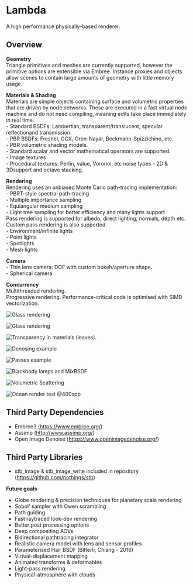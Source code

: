 # Lambda
A high performance physically-based renderer.

## Overview
**Geometry**  
    Triangle primitives and meshes are currently supported, however the primitive options are extensible via Embree.
    Instance proxies and objects allow scenes to contain large amounts of geometry with little memory usage.

**Materials & Shading**  
    Materials are simple objects containing surface and volumetric properties that are driven by node networks. These are executed in a fast virtual node machine and do not need compiling, meaning edits take place immediately in real time.    
    - Standard BSDFs: Lambertian, transparent/translucent, specular reflectionand transmission.    
    - PBR BSDFs: Fresnel, GGX, Oren-Nayar, Beckmann-Spizzichino, etc.    
    - PBR volumetric shading models.    
    - Standard scalar and vector mathematical operators are supported.     
    - Image textures    
    - Procedural textures: Perlin, value, Voronoi, etc noise types - 2D & 3Dsupport and octave stacking.         

**Rendering**  
    Rendering uses an unbiased Monte Carlo path-tracing implementation:  
        - PBRT-style spectral path-tracing  
        - Multiple importance sampling  
        - Equiangular medium sampling  
        - Light tree sampling for better efficiency and many lights support  
    Pass rendering is supported for albedo, direct lighting, normals, depth etc. Custom pass rendering is also supported.    
    - Environment/infinite lights   
    - Point lights  
    - Spotlights    
    - Mesh lights 

**Camera**  
    - Thin lens camera: DOF with custom bokeh/aperture shape.   
    - Spherical camera    

**Concurrency**   
    Multithreaded rendering.    
    Progressive rendering.
    Performance-critical code is optimised with SIMD vectorization.    

![Glass rendering](https://github.com/Zoophish/Lambda/blob/master/repo_resources/glass.jpg)

![Glass rendering](https://github.com/Zoophish/Lambda/blob/master/repo_resources/glass2.jpg)

![Transparency in materials (leaves).](https://github.com/Zoophish/Lambda/blob/master/repo_resources/lucyinnature.png)

![Denosing example](https://github.com/Zoophish/Lambda/blob/master/repo_resources/cornell_outside.jpg)

![Passes example](https://github.com/Zoophish/Lambda/blob/master/repo_resources/passes.jpg)

![Blackbody lamps and MixBSDF](https://github.com/Zoophish/Lambda/blob/master/repo_resources/lucy_blackbody.png)

![Volumetric Scattering](https://github.com/Zoophish/Lambda/blob/master/repo_resources/volumetric_dragon.png)

![Ocean render test @400spp](https://github.com/Zoophish/Lambda/blob/master/repo_resources/ocean_2.png)

## Third Party Dependencies
- Embree3 (https://www.embree.org/)
- Assimp (http://www.assimp.org/)
- Open Image Denoise (https://www.openimagedenoise.org/)

## Third Party Libraries
- stb_image & stb_image_write included in repository (https://github.com/nothings/stb)

 **Future goals**  
 - Globe rendering & precision techniques for planetary scale rendering
 - Sobol' sampler with Owen scrambling
 - Path guiding
 - Fast raytraced look-dev rendering
 - Better post processing options
 - Deep compositing AOVs
 - Bidirectional pathtracing integrator
 - Realistic camera model with lens and sensor profiles
 - Parameterised Hair BSDF (Bitterli, Chiang - 2016)
 - Virtual-displacement mapping
 - Animated transforms & deformables
 - Light-pass rendering
 - Physical-atmosphere with clouds